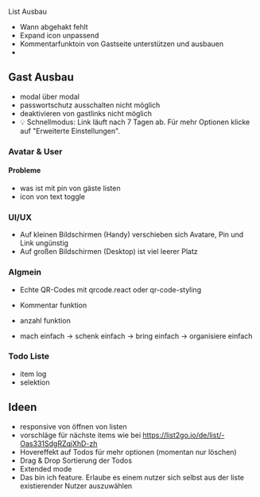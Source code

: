 List Ausbau

- Wann abgehakt fehlt
- Expand icon unpassend
- Kommentarfunktoin von Gastseite unterstützen und ausbauen
- 
## Gast Ausbau

- modal über modal
- passwortschutz ausschalten nicht möglich
- deaktivieren von gastlinks nicht möglich
- 💡 Schnellmodus: Link läuft nach 7 Tagen ab. Für mehr Optionen klicke auf "Erweiterte Einstellungen".




### Avatar & User

#### Probleme
- was ist mit pin von gäste listen
- icon von text toggle

### UI/UX

- Auf kleinen Bildschirmen (Handy) verschieben sich Avatare, Pin und Link ungünstig
- Auf großen Bildschirmen (Desktop) ist viel leerer Platz

### Algmein

- Echte QR-Codes mit qrcode.react oder qr-code-styling

- Kommentar funktion
- anzahl funktion
- mach einfach -> schenk einfach -> bring einfach -> organisiere einfach


### Todo Liste
- item log
- selektion

## Ideen

- responsive von öffnen von listen
- vorschläge für nächste items wie bei https://list2go.io/de/list/-Oas331SdgRZqjXhD-zh
- Hovereffekt auf Todos für mehr optionen (momentan nur löschen)
- Drag & Drop Sortierung der Todos
- Extended mode
- Das bin ich feature. Erlaube es einem nutzer sich selbst aus der liste existierender Nutzer auszuwählen
